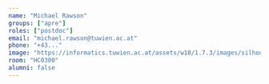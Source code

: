 ```yaml
---
name: "Michael Rawson"
groups: ["apre"]
roles: ["postdoc"]
email: "michael.rawson@tuwien.ac.at"
phone: "+43..."
image: "https://informatics.tuwien.ac.at/assets/w18/1.7.3/images/silhouette.svg"
room: "HC0300"
alumni: false
---
```


<!--
Your custom content goes here.
-->